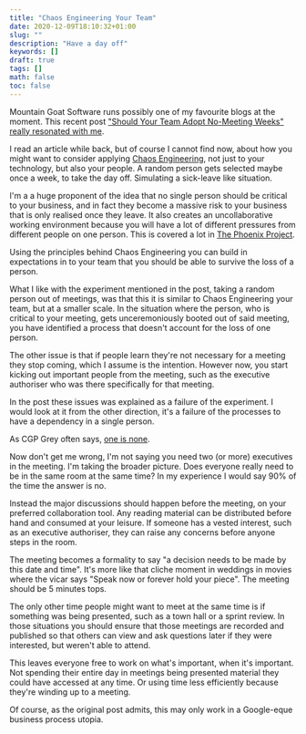 ```yaml
---
title: "Chaos Engineering Your Team"
date: 2020-12-09T18:10:32+01:00
slug: ""
description: "Have a day off"
keywords: []
draft: true
tags: []
math: false
toc: false
---
```


Mountain Goat Software runs possibly one of my favourite blogs at the moment. This recent post ["Should Your Team Adopt No-Meeting Weeks" really resonated with me](https://www.mountaingoatsoftware.com/blog/should-your-team-adopt-no-meeting-weeks).

I read an article while back, but of course I cannot find now, about how you might want to consider applying [Chaos Engineering](https://en.wikipedia.org/wiki/Chaos_engineering), not just to your technology, but also your people. A random person gets selected maybe once a week, to take the day off. Simulating a sick-leave like situation.

I'm a a huge proponent of the idea that no single person should be critical to your business, and in fact they become a massive risk to your business that is only realised once they leave. It also creates an uncollaborative working environment because you will have a lot of different pressures from different people on one person. This is covered a lot in [The Phoenix Project](https://www.amazon.co.uk/Phoenix-Project-DevOps-Helping-Business-ebook/dp/B00AZRBLHO).

Using the principles behind Chaos Engineering you can build in expectations in to your team that you should be able to survive the loss of a person.

What I like with the experiment mentioned in the post, taking a random person out of meetings, was that this it is similar to Chaos Engineering your team, but at a smaller scale. In the situation where the person, who is critical to your meeting, gets unceremoniously booted out of said meeting, you have identified a process that doesn't account for the loss of one person.

The other issue is that if people learn they're not necessary for a meeting they stop coming, which I assume is the intention. However now, you start kicking out important people from the meeting, such as the executive authoriser who was there specifically for that meeting.

In the post these issues was explained as a failure of the experiment. I would look at it from the other direction, it's a failure of the processes to have a dependency in a single person.

As CGP Grey often says, [one is none](https://youtu.be/boezS4C_MFc).

Now don't get me wrong, I'm not saying you need two (or more) executives in the meeting. I'm taking the broader picture. Does everyone really need to be in the same room at the same time? In my experience I would say 90% of the time the answer is no.

Instead the major discussions should happen before the meeting, on your preferred collaboration tool. Any reading material can be distributed before hand and consumed at your leisure. If someone has a vested interest, such as an executive authoriser, they can raise any concerns before anyone steps in the room.

The meeting becomes a formality to say "a decision needs to be made by this date and time". It's more like that cliche moment in weddings in movies where the vicar says "Speak now or forever hold your piece". The meeting should be 5 minutes tops.

The only other time people might want to meet at the same time is if something was being presented, such as a town hall or a sprint review. In those situations you should ensure that those meetings are recorded and published so that others can view and ask questions later if they were interested, but weren't able to attend.

This leaves everyone free to work on what's important, when it's important. Not spending their entire day in meetings being presented material they could have accessed at any time. Or using time less efficiently because they're winding up to a meeting.

Of course, as the original post admits, this may only work in a Google-eque business process utopia.
